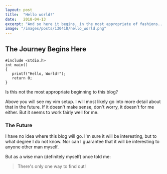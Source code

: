 ```yaml
---
layout: post
title:  "Hello world!"
date:   2018-04-13
excerpt: "And so here it begins, in the most appropriate of fashions..."
image: "/images/posts/130418/hello_world.png"
---
```


## The Journey Begins Here
```
#include <stdio.h>
int main()
{
   printf("Hello, World!");
   return 0;
}
```

Is this not the most appropriate beginning to this blog?

Above you will see my vim setup. I will most likely go into more detail about that in the future. If it doesn't make sense, don't worry, it doesn't for me either. But it seems to work fairly well for me.

### The Future
I have no idea where this blog will go. I'm sure it will be interesting, but to what degree I do not know. Nor can I guarantee that it will be interesting to anyone other man myself.

But as a wise man (definitely myself) once told me:

> There's only one way to find out!
